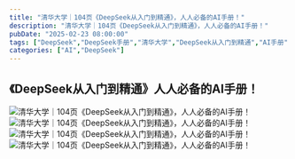 ```yaml
---
title: "清华大学｜104页《DeepSeek从入门到精通》，人人必备的AI手册！"
description: "清华大学｜104页《DeepSeek从入门到精通》，人人必备的AI手册！"
pubDate: "2025-02-23 08:00:00"
tags: ["DeepSeek","DeepSeek手册","清华大学","DeepSeek从入门到精通","AI手册"]
categories: ["AI","DeepSeek"]
---
```

## 《DeepSeek从入门到精通》人人必备的AI手册！

![清华大学｜104页《DeepSeek从入门到精通》，人人必备的AI手册！](../attachments/deepseek-qinghua.png)
![清华大学｜104页《DeepSeek从入门到精通》，人人必备的AI手册！](../attachments/deepseek-qinghua1.png)
![清华大学｜104页《DeepSeek从入门到精通》，人人必备的AI手册！](../attachments/deepseek-qinghua2.png)
![清华大学｜104页《DeepSeek从入门到精通》，人人必备的AI手册！](../attachments/deepseek-qinghua3.png)
